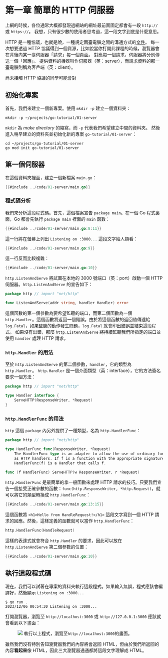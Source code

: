 # 第一章 簡單的 HTTP 伺服器

上網的時候，各位通常大概都發現過網站的網址最前面固定都會有一段 `http://` 或 `https://`。
我想，只有很少數的使用者思考過，這一段文字到底是什麼意思。

HTTP 是一種協議，也就是說，一種規定兩臺電腦之間的溝通方式的<a href="https://www.rfc-editor.org/rfc/rfc9110.html" target="_blank" rel="noopener noreferrer">文件</a>。
每一次想要透過 HTTP 協議得到一個資源，比如說當你打開此課程的時候，瀏覽器會在背後向某一臺伺服器「請求」每一個頁面。
對應每一個請求，伺服器將分別傳送一個「回應」。
提供資料的機器叫作伺服器（英：server），而請求資料的那一臺電腦則稱為客戶端（英：client）。

尚未接觸 HTTP 協議的同學可能會對

## 初始化專案

首先，我們來建立一個新專案。使用 `mkdir -p` 建立一個資料夾：

```shell
mkdir -p ~/projects/go-tutorial/01-server
```

`mkdir` 為 _make directory_ 的縮寫，而 `-p` 代表我們希望建立中間的資料夾。
然後進入稍早建立的資料夾並初始化新的專案 `go-tutorial/01-server`：

```shell
cd ~/projects/go-tutorial/01-server
go mod init go-tutorial/01-server
```

## 第一個伺服器

在這個資料夾裡面，建立一個新檔案 `main.go`：

```go
{{#include ../code/01-server/main.go}}
```

### 程式碼分析

我們來分析這段程式碼。首先，這個檔案宣告 `package main`。在一個 Go 程式裏面，Go 都會先執行 `package main` 裡面的 `main` 函數：

```go
{{#include ../code/01-server/main.go:8:11}}
```

這一行將在螢幕上列出 `Listening on :3000...` 這段文字給人類看：

```go
{{#include ../code/01-server/main.go:9}}
```

這一行反而比較複雜：

```go
{{#include ../code/01-server/main.go:10}}
```

`http.ListenAndServe` 將試圖在本地的 3000 號端口（英：port）啟動一個 HTTP 伺服器。`http.ListenAndServe` 的宣告如下：

```go
package http // import "net/http"

func ListenAndServe(addr string, handler Handler) error
```

這個函數的第一個參數為要希望監聽的端口，而第二個函數為一個 `http.Handler`。這個函數將返回一個錯誤。由於將這個函數的返回值傳達給 `log.Fatal`，如果監聽的動作發生問題，`log.Fatal` 就會印出錯誤並結束這段程式。
如果沒有出錯，那麼 `http.ListenAndServe` 將持續監聽我們所指定的端口並使用 `handler` 處理 HTTP 請求。

### `http.Handler` 的用法

至於 `http.ListenAndServe` 的第二個參數，`handler`，它的類型為 `http.Handler`。
`http.Handler` 是一個介面類型（英：interface），它的方法簽名要求一個方法：

```go
package http // import "net/http"

type Handler interface {
    ServeHTTP(ResponseWriter, *Request)
}
```

### `http.HandlerFunc` 的用法

`http` 這個 `package` 內另外提供了一種類型，名為 `http.HandlerFunc`：

```go
package http // import "net/http"

type HandlerFunc func(ResponseWriter, *Request)
    The HandlerFunc type is an adapter to allow the use of ordinary functions
    as HTTP handlers. If f is a function with the appropriate signature,
    HandlerFunc(f) is a Handler that calls f.

func (f HandlerFunc) ServeHTTP(w ResponseWriter, r *Request)
```

`http.HandlerFunc` 是最簡單的拿一般函數來處理 HTTP 請求的技巧。只要我們宣告一個接受正確參數的函數：`func(http.ResponseWriter, *http.Request)`，就可以將它的類型轉換成 `http.HandlerFunc`：

```go
{{#include ../code/01-server/main.go:13:15}}
```

這個函數將 `<h1>Hello from HandleRequest!</h1>` 這段文字寫到一個 HTTP 請求的回應。然後，這樣定義的函數就可以當作 `http.HandlerFunc`：

```go
http.HandlerFunc(HandleRequest)
```

這樣的表達式就會符合 `http.Handler` 的要求，因此可以放在 `http.ListenAndServe` 第二個參數的位置：

```go
{{#include ../code/01-server/main.go:10}}
```

## 執行這段程式碼

現在，我們可以試著在專案的資料夾執行這段程式。如果輸入無誤，程式應該會編譯好，然後顯示 `Listening on :3000...`

```shell
$ go run .
2023/12/06 00:54:30 Listening on :3000...
```

打開瀏覽器，瀏覽至 `http://localhost:3000` 或 `http://127.0.0.1:3000` 應該就會看到以下畫面：

<figure class="bordered-figure">
<img src="/images/01/01.png" />
<caption>執行以上程式，瀏覽至<code>http://localhost:3000</code>的畫面。</caption>
</figure>

雖然我們沒有特別告知瀏覽器我們的內容將會返回 HTML，但由於我們所返回的內容**看起來**像 HTML，因此三大瀏覽器通通都將這段文字理解成 HTML。
